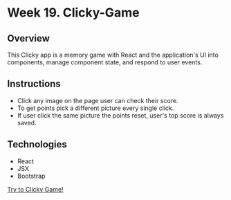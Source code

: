 # Week 19. Clicky-Game

## Overview

This Clicky app is a memory game with React and the application's UI into components, manage component state, and respond to user events.

## Instructions

- Click any image on the page user can check their score.
- To get points pick a different picture every single click. 
- If user click the same picture the points reset, user's top score is always saved.  

## Technologies 

- React
- JSX
- Bootstrap

[Try to Clicky Game!](https://salty-reef-66623.herokuapp.com)
